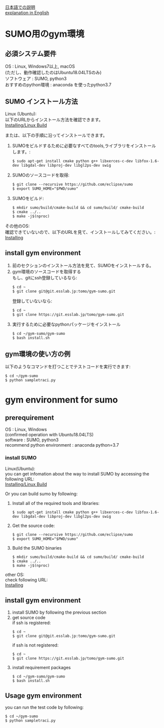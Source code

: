 [日本語での説明](#SUMO用のgym環境)  
[explanation in English](#gym-environment-for-sumo)
# SUMO用のgym環境

## 必須システム要件
OS : Linux, Windows7以上, macOS  
(ただし、動作確認したのはUbuntu18.04LTSのみ)  
ソフトウェア : SUMO, python3  
おすすめのpython環境 : anaconda を使ったpython3.7

## SUMO インストール方法
Linux (Ubuntu):  
以下のURLからインストール方法を確認できます。  
[Installing/Linux Build](https://sumo.dlr.de/docs/Installing/Linux_Build.html)

または、以下の手順に沿ってインストールできます。
1. SUMOをビルドするために必要なすべてのtools,ライブラリをインストールします。: 
    ```
    $ sudo apt-get install cmake python g++ libxerces-c-dev libfox-1.6-dev libgdal-dev libproj-dev libgl2ps-dev swig
    ```
1. SUMOのソースコードを取得:
    ```
    $ git clone --recursive https://github.com/eclipse/sumo
    $ export SUMO_HOME="$PWD/sumo"
    ```
1. SUMOをビルド:

    ```
    $ mkdir sumo/build/cmake-build && cd sumo/build/ cmake-build
    $ cmake ../..
    $ make -j$(nproc)
    ```

その他のOS:  
確認できていないので、以下のURLを見て、インストールしてみてください。:  
[Installing](https://sumo.dlr.de/docs/Installing.html)

## install gym environment
1. 前のセクションのインストール方法を見て、SUMOをインストールする。
1. gym環境のソースコードを取得する  
    もし、gitにssh登録しているなら:
    ```
    $ cd ~
    $ git clone git@git.esslab.jp:tomo/gym-sumo.git
    ```
    登録していないなら:
    ```
    $ cd ~
    $ git clone https://git.esslab.jp/tomo/gym-sumo.git
    ```
1. 実行するために必要なpythonパッケージをインストール
    ```
    $ cd ~/gym-sumo/gym-sumo
    $ bash install.sh
    ```

## gym環境の使い方の例
以下のようなコマンドを打つことでテストコードを実行できます:
```
$ cd ~/gym-sumo
$ python sampletraci.py
```

# gym environment for sumo

## prerequirement
OS : Linux, Windows  
(confirmed operation with Ubuntu18.04LTS)  
software : SUMO, python3  
recommend python environment : anaconda python=3.7  

### install SUMO
Linux(Ubuntu):  
you can get infomation about the way to install SUMO by accessing the following URL:  
[Installing/Linux Build](https://sumo.dlr.de/docs/Installing/Linux_Build.html)

Or you can build sumo by following:
1. Install all of the required tools and libraries: 
    ```
    $ sudo apt-get install cmake python g++ libxerces-c-dev libfox-1.6-dev libgdal-dev libproj-dev libgl2ps-dev swig
    ```
1. Get the source code:
    ```
    $ git clone --recursive https://github.com/eclipse/sumo
    $ export SUMO_HOME="$PWD/sumo"
    ```
1. Build the SUMO binaries

    ```
    $ mkdir sumo/build/cmake-build && cd sumo/build/ cmake-build
    $ cmake ../..
    $ make -j$(nproc)
    ```

other OS:  
check following URL:  
[Installing](https://sumo.dlr.de/docs/Installing.html)

## install gym environment
1. install SUMO by following the previous section
1. get source code  
    if ssh is registered:
    ```
    $ cd ~
    $ git clone git@git.esslab.jp:tomo/gym-sumo.git
    ```
    if ssh is not registered:
    ```
    $ cd ~
    $ git clone https://git.esslab.jp/tomo/gym-sumo.git
    ```
1. install requirement packages
    ```
    $ cd ~/gym-sumo/gym-sumo
    $ bash install.sh
    ```

## Usage gym environment
you can run the test code by following:
```
$ cd ~/gym-sumo
$ python sampletraci.py
```
